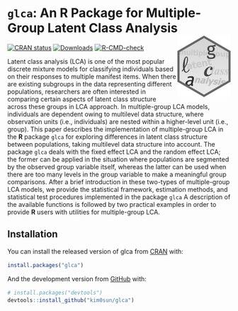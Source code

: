 
<!-- README.md is generated from README.Rmd. Please edit that file -->

# `glca`: An R Package for Multiple-Group Latent Class Analysis <img src="man/figures/logo.png" align="right" width="120" />

<!-- badges: start -->

[![CRAN
status](https://www.r-pkg.org/badges/version/glca)](https://CRAN.R-project.org/package=glca)
[![Downloads](https://cranlogs.r-pkg.org/badges/grand-total/glca?color=blue)](https://r-pkg.org/pkg/glca)
[![R-CMD-check](https://github.com/kim0sun/glca/workflows/R-CMD-check/badge.svg)](https://github.com/kim0sun/glca/actions)
<!-- badges: end -->

Latent class analysis (LCA) is one of the most popular discrete mixture
models for classifying individuals based on their responses to multiple
manifest items. When there are existing subgroups in the data
representing different populations, researchers are often interested in
comparing certain aspects of latent class structure across these groups
in LCA approach. In multiple-group LCA models, individuals are dependent
owing to multilevel data structure, where observation units (i.e.,
individuals) are nested within a higher-level unit (i.e., group). This
paper describes the implementation of multiple-group LCA in the **R**
package `glca` for exploring differences in latent class structure
between populations, taking multilevel data structure into account. The
package `glca` deals with the fixed effect LCA and the random effect
LCA; the former can be applied in the situation where populations are
segmented by the observed group variable itself, whereas the latter can
be used when there are too many levels in the group variable to make a
meaningful group comparisons. After a brief introduction in these
two-types of multiple-group LCA models, we provide the statistical
framework, estimation methods, and statistical test procedures
implemented in the package `glca` A description of the available
functions is followed by two practical examples in order to provide
**R** users with utilities for multiple-group LCA.

## Installation

You can install the released version of glca from
[CRAN](https://CRAN.R-project.org) with:

``` r
install.packages("glca")
```

And the development version from [GitHub](https://github.com/) with:

``` r
# install.packages("devtools")
devtools::install_github("kim0sun/glca")
```
